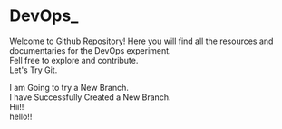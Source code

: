 # DevOps_
Welcome to Github Repository! Here you will find all the resources and documentaries for the DevOps experiment.  
Fell free to explore and contribute.  
Let's Try Git.

I am Going to try a New Branch.   
I have Successfully Created a New Branch.  
Hii!!  
hello!!
